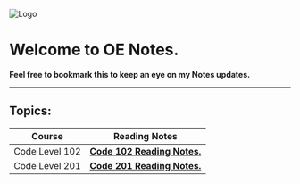 ![Logo](https://intaj.net/wp-content/uploads/2020/08/ASAC-Bilingual-1024x220.png)
# Welcome to **OE Notes**.

**Feel free to bookmark this to keep an eye on my Notes updates.**
* **
## Topics:


| Course      | Reading Notes |
| ----------- | ----------- |
| Code Level 102      | [**Code 102 Reading Notes.**](https://oebitw.github.io/reading-notes/code-102)       |
| Code Level 201   | [**Code 201 Reading Notes.**](https://oebitw.github.io/reading-notes/code-201)        |
